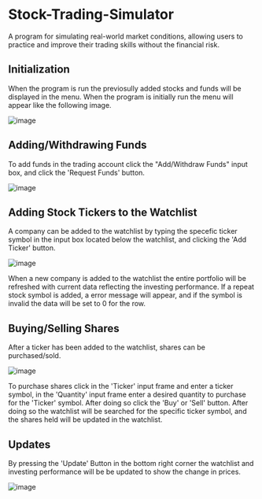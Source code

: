 # Stock-Trading-Simulator

A program for simulating real-world market conditions, allowing users to practice and improve their trading skills without the financial risk.

## Initialization

When the program is run the previosully added stocks and funds will be displayed in the menu. When the program is initially run the menu will appear like the following image.

![image](https://github.com/michaelslice/Stock-Trading-Simulator/assets/110714088/78391644-a451-4979-94b8-193bb091d5ba)

## Adding/Withdrawing Funds

To add funds in the trading account click the "Add/Withdraw Funds" input box, and click the 'Request Funds' button. 

![image](https://github.com/michaelslice/Stock-Trading-Simulator/assets/110714088/ceefdec2-41e8-4e07-9fae-fd57cee70ce4)

## Adding Stock Tickers to the Watchlist

A company can be added to the watchlist by typing the specefic ticker symbol in the input box located below the watchlist, and clicking the 'Add Ticker' button.

![image](https://github.com/michaelslice/Stock-Trading-Simulator/assets/110714088/9baf3aeb-795c-45a3-8c80-8016a0e3351b)

When a new company is added to the watchlist the entire portfolio will be refreshed with current data reflecting the investing performance. If a repeat stock symbol is added, a error message will appear, and if the symbol is invalid the data will be set to 0 for the row. 

## Buying/Selling Shares

After a ticker has been added to the watchlist, shares can be purchased/sold. 

![image](https://github.com/michaelslice/Stock-Trading-Simulator/assets/110714088/7b7ffc88-27f7-42f7-b300-07890dc0d753)

To purchase shares click in the 'Ticker' input frame and enter a ticker symbol, in the 'Quantity' input frame enter a desired quantity to purchase for the 'Ticker' symbol. After doing so click the 'Buy' or 'Sell' button. After doing so the watchlist will be searched for the specific ticker symbol, and the shares held will be updated in the watchlist.

## Updates

By pressing the 'Update' Button in the bottom right corner the watchlist and investing performance will be be updated to show the change in prices.

![image](https://github.com/michaelslice/Stock-Trading-Simulator/assets/110714088/c1a4348c-4fe9-4192-837c-f58317b2ce53)
